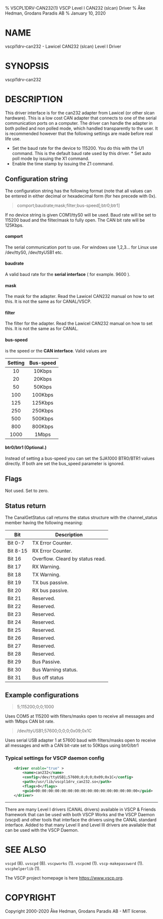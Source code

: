 % VSCPL1DRV-CAN232(1) VSCP Level I CAN232 (slcan) Driver
% Åke Hedman, Grodans Paradis AB
% January 10, 2020

# NAME

vscpl1drv-can232 - Lawicel CAN232 (slcan) Level I Driver

# SYNOPSIS

vscpl1drv-can232

# DESCRIPTION

This driver interface is for the can232 adapter from Lawicel (or other slcan hardware). This is a low cost CAN adapter that connects to one of the serial communication ports on a computer. The driver can handle the adapter in both polled and non polled mode, which handled transparently to the user. It is recommended however that the following settings are made before real life use.

* Set the baud rate for the device to 115200. You do this with the U1 command. This is the default baud rate used by this driver.
* Set auto poll mode by issuing the X1 command.
* Enable the time stamp by issuing the Z1 command.

## Configuration string

The configuration string has the following format (note that all values can be entered in either decimal or hexadecimal form (for hex precede with 0x).

> comport;baudrate;mask;filter;bus-speed[;btr0;btr1]

If no device string is given COM1/ttyS0 will be used. Baud rate will be set to 115200 baud and the filter/mask to fully open. The CAN bit rate will be 125Kbps.

####  comport
The serial communication port to use. For windows use 1,2,3... for Linux use /dev/ttyS0, /dev/ttyUSB1 etc.

#### baudrate
A valid baud rate for the **serial interface** ( for example. 9600 ).

#### mask
The mask for the adapter. Read the Lawicel CAN232 manual on how to set this. It is not the same as for CANAL/VSCP.

#### filter
The filter for the adapter. Read the Lawicel CAN232 manual on how to set this. It is not the same as for CANAL.

#### bus-speed
is the speed or the **CAN interface**. Valid values are

| Setting | Bus-speed |
| :-----: | :---------: |
| 10 | 10Kbps |
| 20 | 20Kbps |
| 50 | 50Kbps |
| 100 |  100Kbps |
| 125 | 125Kbps |
| 250 | 250Kbps |
| 500 | 500Kbps |
| 800 | 800Kbps |
| 1000 | 1Mbps |

#### btr0/btr1 (Optional.)
Instead of setting a bus-speed you can set the SJA1000 BTR0/BTR1 values directly. If both are set the bus_speed parameter is ignored.

## Flags

 Not used. Set to zero.

## Status return

The CanalGetStatus call returns the status structure with the channel_status member having the following meaning:

 | Bit      | Description |
 | ---      | ----------- |
 | Bit 0-7  | TX Error Counter. |
 | Bit 8-15 | RX Error Counter. |
 | Bit 16   | Overflow. Cleard by status read. |
 | Bit 17   | RX Warning. |
 | Bit 18   | TX Warning. |
 | Bit 19   | TX bus passive. |
 | Bit 20   | RX bus passive. |
 | Bit 21   | Reserved. |
 | Bit 22   | Reserved. |
 | Bit 23   | Reserved. |
 | Bit 24   | Reserved. |
 | Bit 25   | Reserved. |
 | Bit 26   | Reserved. |
 | Bit 27   | Reserved. |
 | Bit 28   | Reserved. |
 | Bit 29   | Bus Passive. |
 | Bit 30   | Bus Warning status. |
 | Bit 31   | Bus off status |

## Example configurations

> 5;115200;0;0;1000

Uses COM5 at 115200 with filters/masks open to receive all messages and with 1Mbps CAN bit rate.

> /dev/ttyUSB1;57600;0;0;0;0x09;0x1C

Uses serial USB adapter 1 at 57600 baud with filters/masks open to receive all messages and with a CAN bit-rate set to 50Kbps using btr0/btr1

### Typical settings for VSCP daemon config

```xml
    <driver enable="true" >
        <name>can232</name>
        <config>/dev/ttyUSB1;57600;0;0;0;0x09;0x1C</config>
        <path>/usr/lib/vscpl1drv_can232.so</path>
        <flags>0</flags>
        <guid>00:00:00:00:00:00:00:00:00:00:00:00:00:00:00:00</guid>
    </driver>
```

---

There are many Level I drivers (CANAL drivers) available in VSCP & Friends framework that can be used with both VSCP Works and the VSCP Daemon (vscpd) and other tools that interface the drivers using the CANAL standard interface. Added to that many Level II and Level III drivers are available that can be used with the VSCP Daemon.

# SEE ALSO

`vscpd` (8).
`uvscpd` (8).
`vscpworks` (1).
`vscpcmd` (1).
`vscp-makepassword` (1).
`vscphelperlib` (1).

The VSCP project homepage is here <https://www.vscp.org>.

# COPYRIGHT
Copyright 2000-2020 Åke Hedman, Grodans Paradis AB - MIT license.

